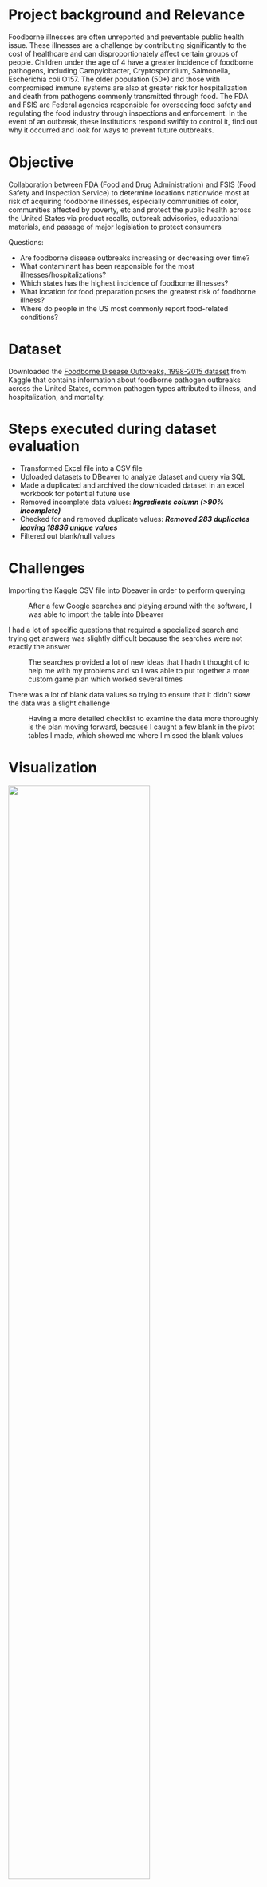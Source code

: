 # Project background and Relevance
Foodborne illnesses are often unreported and preventable public health issue. These illnesses are a challenge by contributing significantly to the cost of healthcare and can disproportionately affect certain groups of people. Children under the age of 4 have a greater incidence of foodborne pathogens, including Campylobacter, Cryptosporidium, Salmonella, Escherichia coli O157. The older population (50+) and those with compromised immune systems are also at greater risk for hospitalization and death from pathogens commonly transmitted through food. The FDA and FSIS are Federal agencies responsible for overseeing food safety and regulating the food industry through inspections and enforcement. In the event of an outbreak, these institutions respond swiftly to control it, find out why it occurred and look for ways to prevent future outbreaks.

# Objective
Collaboration between FDA (Food and Drug Administration) and FSIS (Food Safety and Inspection Service) to determine locations nationwide most at risk of acquiring foodborne illnesses, especially communities of color, communities affected by poverty, etc and protect the public health across the United States via product recalls, outbreak advisories, educational materials, and passage of major legislation to protect consumers 

Questions:

- Are foodborne disease outbreaks increasing or decreasing over time? 
- What contaminant has been responsible for the most illnesses/hospitalizations? 
- Which states has the highest incidence of foodborne illnesses?
- What location for food preparation poses the greatest risk of foodborne illness?
- Where do people in the US most commonly report food-related conditions?
			
# Dataset
Downloaded the [Foodborne Disease Outbreaks, 1998-2015 dataset](https://www.kaggle.com/datasets/cdc/foodborne-diseases) from Kaggle that contains information about foodborne pathogen outbreaks across the United States, common pathogen types attributed to illness, and hospitalization, and mortality. 

# Steps executed during dataset evaluation
- Transformed Excel file into a CSV file 
- Uploaded datasets to DBeaver to analyze dataset and query via SQL 
- Made a duplicated and archived the downloaded dataset in an excel workbook for potential future use 
- Removed incomplete data values: ***Ingredients column (>90% incomplete)***
- Checked for and removed duplicate values: ***Removed 283 duplicates leaving 18836 unique values***
- Filtered out blank/null values

# Challenges 
<dl>
<dt>Importing the Kaggle CSV file into Dbeaver in order to perform querying</dt>
<dd>
<p> After a few Google searches and playing around with the software, I was able to import the table into Dbeaver
</p>
</dd> </dl>

<dl>
<dt>I had a lot of specific questions that required a specialized search and trying get answers was slightly difficult because the searches were not exactly the answer  </dt>
<dd>
<p>The searches provided a lot of new ideas that I hadn't thought of to help me with my problems and so I was able to put together a more custom game plan which worked several times</p>
</dd> </dl>

<dl>
<dt>There was a lot of blank data values so trying to ensure that it didn’t skew the data was a slight challenge</dt>
<dd>
<p>Having a more detailed checklist to examine the data more thoroughly is the plan moving forward, because I caught a few blank in the pivot tables I made, which showed me where I missed the blank values</p>
</dd> </dl>
	
# Visualization 
<!-- --><img src="https://user-images.githubusercontent.com/99365065/189703428-ed73e01d-aaff-42b4-92c0-d498c4a44c03.png" width="75%" height="75%" />

<!-- --><img src="https://user-images.githubusercontent.com/99365065/189703428-ed73e01d-aaff-42b4-92c0-d498c4a44c03.png" width="75%" height="75%" />
	
<!-- --><img src="https://user-images.githubusercontent.com/99365065/189704430-fb83ab93-9b64-4c74-850b-f2021dc25d13.png" width="75%" height="75%" />

<!--Figure 3_Total Illnesses by State--><img src="https://user-images.githubusercontent.com/99365065/189704432-46ac1269-8704-4899-ba3f-1250e15c603a.png" width="75%" height="75%" />

<!--Figure 4_Location of Food Prep with Total Illnesses--><img src="https://user-images.githubusercontent.com/99365065/189704435-0a4b0b9f-4c5a-4a61-a9cc-a3edb38bc091.png" width="75%" height="75%" />

<!--Figure 5_Total Hospitalizations by Microbial Species--><img src="https://user-images.githubusercontent.com/99365065/189704412-f425b44a-9849-4587-97d0-7af9fc385014.png" width="75%" height="75%" />

<!--Figure 6_Number of Hospitalizations based on Food Type--><img src="https://user-images.githubusercontent.com/99365065/189704416-d724702a-997b-4999-a904-ae4c2ed43739.png" width="75%" height="75%" />

<!--Figure 7_Confirmed Deaths based on Microbial Species--><img src="https://user-images.githubusercontent.com/99365065/189704418-4a087b13-b4b5-4765-9f3e-b018724b1aa0.png" width="75%" height="75%" />
	
<!--Figure 8_Sum of Fatalities over Time_1998_2015--><img src="https://user-images.githubusercontent.com/99365065/189704420-ce9faa38-1a44-4e4e-8742-5cd0865745ea.png" width="75%" height="75%" />

<!--Image 1_SQL query_Sum of Illnesses for 2004 organized by month--> <img src="https://user-images.githubusercontent.com/99365065/189704423-8bc83e5e-f300-463f-a0d8-8267e9eeed5f.png" width="75%" height="75%"/>

<!--Image 2_SQL query_Sum of Illnesses_Hospitalizations_Fatalities for State of California--> <img src="https://user-images.githubusercontent.com/99365065/189704425-e737174f-b27f-466b-9b0f-da8cb3055ec2.png" width="75%" height="75%" />

# Summary
There appears to be a relationship between the time of year and food type that is responsible for the onset of illness. The summer (April/May/June) and holiday seasons (November and December) exhibit a higher number of sick people. The most popular food type supports this idealism because Turkey and Stuffing caused the greatest number of hospitalizations, and these foods are commonly eaten in the late fall, early winter months. 
The incidence of sickness is on the decline as shown on Figure _ which might be attributed to better awareness and preventative measures established by patrons to reduce infection. The summation of deaths 1998-2015 does not reflect an overall trend downward. The periodic fluctuation indicates a range of 7-45 people succumbing to foodborne illnesses. 2011 was a outlier with 45 mortalities while the other years plateauing at 23 deaths. 

California had the greatest sum of illnesses by a significant factor in comparison to the other states. A point of bias that I wanted to mitigate was that the population size for all 50 states vary greatly. So, to confirm that according to population size, California was the greatest as well as the other states, I looked at the 2000 and 2010 census. After looking at the top 10 states, I expected to see them reflected in Figure_ with the highest total incidence of illness. This was not the case for all 10 states. Minnesota, ranked as #21, and Wisconsin (#20) were within the top 10 states showing a higher incidence of illnesses despite a lower population size.

# Next steps
dddddddddddddddddd

# Recommendations
ddddddddddddddddddddddddddd
